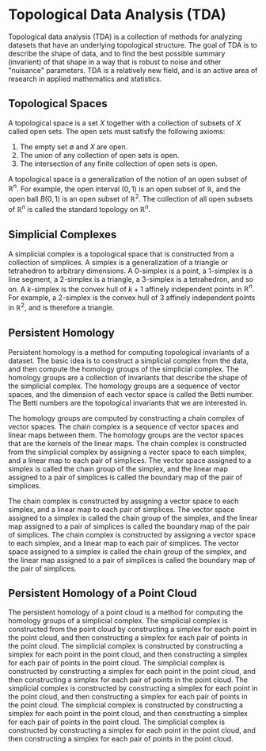 # Topological Data Analysis (TDA)
Topological data analysis (TDA) is a collection of methods for analyzing datasets that have an underlying topological structure. The goal of TDA is to describe the shape of data, and to find the best possible summary (invarient) of that shape in a way that is robust to noise and other "nuisance" parameters. TDA is a relatively new field, and is an active area of research in applied mathematics and statistics.

## Topological Spaces
A topological space is a set $X$ together with a collection of subsets of $X$ called open sets. The open sets must satisfy the following axioms:
1. The empty set $\emptyset$ and $X$ are open.
2. The union of any collection of open sets is open.
3. The intersection of any finite collection of open sets is open.

A topological space is a generalization of the notion of an open subset of $\mathbb{R}^n$. For example, the open interval $(0,1)$ is an open subset of $\mathbb{R}$, and the open ball $B(0,1)$ is an open subset of $\mathbb{R}^2$. The collection of all open subsets of $\mathbb{R}^n$ is called the standard topology on $\mathbb{R}^n$.

## Simplicial Complexes
A simplicial complex is a topological space that is constructed from a collection of simplices. A simplex is a generalization of a triangle or tetrahedron to arbitrary dimensions. A $0$-simplex is a point, a $1$-simplex is a line segment, a $2$-simplex is a triangle, a $3$-simplex is a tetrahedron, and so on. A $k$-simplex is the convex hull of $k+1$ affinely independent points in $\mathbb{R}^n$. For example, a $2$-simplex is the convex hull of $3$ affinely independent points in $\mathbb{R}^2$, and is therefore a triangle.

## Persistent Homology
Persistent homology is a method for computing topological invariants of a dataset. The basic idea is to construct a simplicial complex from the data, and then compute the homology groups of the simplicial complex. The homology groups are a collection of invariants that describe the shape of the simplicial complex. The homology groups are a sequence of vector spaces, and the dimension of each vector space is called the Betti number. The Betti numbers are the topological invariants that we are interested in.

The homology groups are computed by constructing a chain complex of vector spaces. The chain complex is a sequence of vector spaces and linear maps between them. The homology groups are the vector spaces that are the kernels of the linear maps. The chain complex is constructed from the simplicial complex by assigning a vector space to each simplex, and a linear map to each pair of simplices. The vector space assigned to a simplex is called the chain group of the simplex, and the linear map assigned to a pair of simplices is called the boundary map of the pair of simplices.

The chain complex is constructed by assigning a vector space to each simplex, and a linear map to each pair of simplices. The vector space assigned to a simplex is called the chain group of the simplex, and the linear map assigned to a pair of simplices is called the boundary map of the pair of simplices. The chain complex is constructed by assigning a vector space to each simplex, and a linear map to each pair of simplices. The vector space assigned to a simplex is called the chain group of the simplex, and the linear map assigned to a pair of simplices is called the boundary map of the pair of simplices.

## Persistent Homology of a Point Cloud
The persistent homology of a point cloud is a method for computing the homology groups of a simplicial complex. The simplicial complex is constructed from the point cloud by constructing a simplex for each point in the point cloud, and then constructing a simplex for each pair of points in the point cloud. The simplicial complex is constructed by constructing a simplex for each point in the point cloud, and then constructing a simplex for each pair of points in the point cloud. The simplicial complex is constructed by constructing a simplex for each point in the point cloud, and then constructing a simplex for each pair of points in the point cloud. The simplicial complex is constructed by constructing a simplex for each point in the point cloud, and then constructing a simplex for each pair of points in the point cloud. The simplicial complex is constructed by constructing a simplex for each point in the point cloud, and then constructing a simplex for each pair of points in the point cloud. The simplicial complex is constructed by constructing a simplex for each point in the point cloud, and then constructing a simplex for each pair of points in the point cloud.

